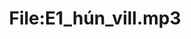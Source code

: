 ---
title: File:E1_hún_vill.mp3
recording of: hún vill
reading speed: slow
speaker: E
license: CC0
---